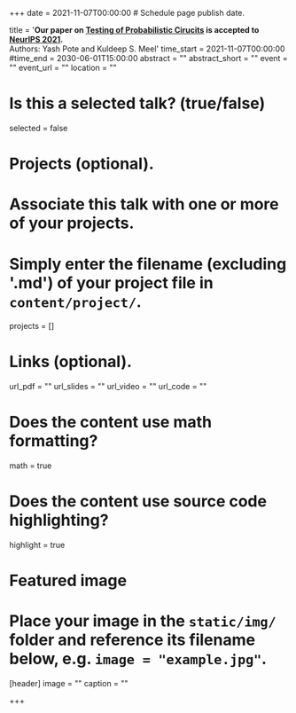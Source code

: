 +++
date = 2021-11-07T00:00:00  # Schedule page publish date.

title = '<b>Our paper on <a href="/files/publications/NeurIPS21_PCtest.pdf">Testing of Probabilistic Cirucits</a> is accepted to <a href="https://nips.cc/">NeurIPS 2021</a>.</b><br> Authors: Yash Pote and Kuldeep S. Meel'
time_start = 2021-11-07T00:00:00
#time_end = 2030-06-01T15:00:00
abstract = ""
abstract_short = ""
event = ""
event_url = ""
location = ""

# Is this a selected talk? (true/false)
selected = false

# Projects (optional).
#   Associate this talk with one or more of your projects.
#   Simply enter the filename (excluding '.md') of your project file in `content/project/`.
projects = []

# Links (optional).
url_pdf = ""
url_slides = ""
url_video = ""
url_code = ""

# Does the content use math formatting?
math = true

# Does the content use source code highlighting?
highlight = true

# Featured image
# Place your image in the `static/img/` folder and reference its filename below, e.g. `image = "example.jpg"`.
[header]
image = ""
caption = ""

+++
